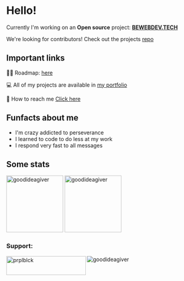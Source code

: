 # Hello!

Currently I'm working on an **Open source** project: **[BEWEBDEV.TECH](https://bewebdev.tech/)**

We're looking for contributors! Check out the projects [repo](https://github.com/NowYouKnowProgramming/webdev-learning-materials)

## Important links

👨‍🎓 Roadmap: [here](https://purpleblack.dev/about)

💻 All of my projects are available in [my portfolio](https://purpleblack.dev/)

📧 How to reach me [Click here](https://purpleblack.dev/contact)

## Funfacts about me

- I'm crazy addicted to perseverance
- I learned to code to do less at my work
- I respond very fast to all messages

## Some stats

<span>
<img  height="150px" src="https://github-readme-stats.vercel.app/api/top-langs?username=goodideagiver&show_icons=true&locale=en&layout=compact&theme=transparent" alt="goodideagiver" /> 
</span>
<span>
<img height="150px" src="https://github-readme-stats.vercel.app/api?username=goodideagiver&show_icons=true&locale=en&theme=transparent" alt="goodideagiver" />
</span>

<h3 align="left">Support:</h3>
<p><a href="https://ko-fi.com/prplblck"><img align="left" src="https://cdn.ko-fi.com/cdn/kofi3.png?v=3" height="50" width="210" alt="prplblck" /></a></p>
<p align="left"> <img src="https://komarev.com/ghpvc/?username=goodideagiver&label=Profile%20views&color=0e75b6&style=flat" alt="goodideagiver" /> </p>
